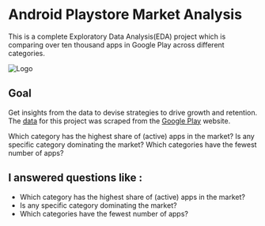 
# Android Playstore Market Analysis
 This is a complete Exploratory Data Analysis(EDA) project which is comparing over ten thousand apps in Google Play across different categories. 
 

![Logo](https://1000logos.net/wp-content/uploads/2021/06/Google-Play-logo-768x432.png)


## Goal

Get insights from the data to devise strategies to drive growth and retention. The [data](https://www.kaggle.com/lava18/google-play-store-apps) for this project was scraped from the [Google Play](https://play.google.com/store/apps?hl=en) website. 

Which category has the highest share of (active) apps in the market?
Is any specific category dominating the market?
Which categories have the fewest number of apps?
## I answered questions like :

 - Which category has the highest share of (active) apps in the market?
 - Is any specific category dominating the market?
 - Which categories have the fewest number of apps?


